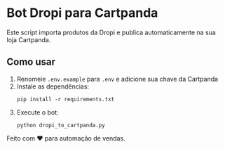 # Bot Dropi para Cartpanda

Este script importa produtos da Dropi e publica automaticamente na sua loja Cartpanda.

## Como usar

1. Renomeie `.env.example` para `.env` e adicione sua chave da Cartpanda
2. Instale as dependências:
   ```
   pip install -r requirements.txt
   ```
3. Execute o bot:
   ```
   python dropi_to_cartpanda.py
   ```

Feito com ❤️ para automação de vendas.
